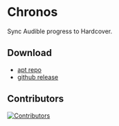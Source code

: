 # Chronos

Sync Audible progress to Hardcover.

## Download

- [apt repo](https://repo.adriancastro.dev)
- [github release](https://github.com/castdrian/Chronos/releases/latest)

## Contributors

[![Contributors](https://contrib.rocks/image?repo=castdrian/Chronos)](https://github.com/castdrian/Chronos/graphs/contributors)
